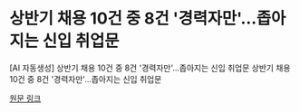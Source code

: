 # 상반기 채용 10건 중 8건 '경력자만'…좁아지는 신입 취업문

[AI 자동생성] 상반기 채용 10건 중 8건 '경력자만'…좁아지는 신입 취업문
상반기 채용 10건 중 8건 '경력자만'…좁아지는 신입 취업문


[원문 링크](https://n.news.naver.com/article/088/0000955296)
